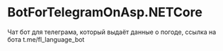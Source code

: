 # BotForTelegramOnAsp.NETCore
Чат бот для телеграма, который выдаёт данные о погоде,
ссылка на бота t.me/fl_language_bot
